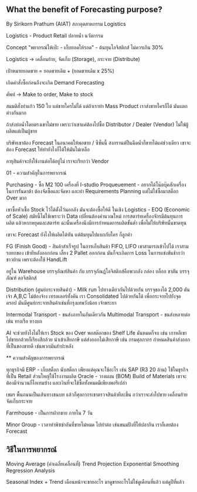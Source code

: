 ## What the benefit of Forecasting purpose?

By Sirikorn Prathum (AIAT) สภาอุตสาหกรรม Logistics

Logistics - Product Retail ปลายน้ำ นวัตกรรม

Concept "พยากรณ์ให้เป๊ะ - เก็บยอดให้รอด" - ต้นทุนโลจิสติกส์ ไม่ควรเกิน 30%

Logistics -> เคลื่อนย้าย, จัดเก็บ (Storage), กระจาย (Distribute)

เป้าหมายยอดขาย = ยอดขายเดิม + (ยอดขายเดิม x 25%)

เกิดคำสั่งซื้อก่อนถึงจะเกิด Demand Forecasting

ศัพท์ -> Make to order, Make to stock

สมมติสั่งทำแก้ว 150 ใบ แต่ขายใครไม่ได้ แต่ถ้าเราทำ Mass Product เราส่งขายใครก็ได้ มันแตกต่างกันมาก

ถ้าส่งท่อน้ำโดยตรงเขาไม่ขาย เพราะว่าเขาแค่ต้องไปซื้อ Distributor / Dealer (Vendor) ไม่ใช่ผู้ผลิตแต่เป็นผู้ขาย

บริษัทเขาต้อง Forecast ในอนาคตให้พอขาย / ซีซั่นนี้ สงกรานต์ปืนฉีดน้ำก็ขายได้แค่ช่วงเดียว เขาจะต้อง Forecast ให้ทำยังไงก็ได้ให้มันไม่เหลือ

อายุสินค้าจะยังใช้งานต่อได้อยู่ไม่ เราจะเรียกว่า Vendor

01 - ความสำคัญในการพยากรณ์

Purchasing - ซื้อ M2 100 เครื่องที่ I-studio
Proqueuement - อยากได้โน๊ตบุ๊คสักเครื่องในการรันดาต้า ต้องจัดซื้อและจัดหา และทำ Requirements Planning แต่ไม่ใช่ซื้อมาสต็อก Over มาก

เขาซื้อหัวเชื้อ Stock ไว้ได้ตั้งไว้นอกลัง มันจะต้องซื้อให้ดี ในเชิง Logistics - EOQ (Economic of Scale) สมัยนี้ไม่ใช้เพราะว่า Data เปลี่ยนต้องคำนวณใหม่
การสตาร์ทเครื่องจักรมีต้นทุนการผลิต แล้วหากหยุดและสตาร์ท ฉะนั้นเครื่องนึงมีการกำหนดการผลิตขั้นต่ำ เพื่อไม่ให้บริษัทนั้นขาดทุน

เขาจะ Forecast ยังไงให้ผลิตได้ทัน แต่ต้นทุนไปแบกกับใคร ก็ลูกค้า

FG (Finish Good) - สินค้าสำเร็จรูป ในการเก็บสินค้า FIFO, LIFO เขาสามารถเข้าไปได้ เราสามรถยกของ เข้าทีหลังออกก่อน เลี้ยง 2 Pallet ออกก่อน มันก็จะเกิดการ Loss ในการแข่งขันช้ากว่าชาวบ้าน เพราะต้องใช้ HandLift

อยู่ใน Warehouse บรรจุภัณฑ์สินค้า กับ บรรจุภัณฎ์โลจิสติกส์คือพวกลัง กล่อง บล็อก ขาตัน บรรจุภัณฑ์ ลอจิสติกส์

Distribution (ศูนย์กระจายสินค้า) - Milk run ไปทางเดียวกันไปด้วยกัน บรรจุของได้ 2,000 ตันเจ้า A,B,C ไม่ต้องจ้าง เทรลเลอร์ทั้งคัน เรา Consolidated ไปด้วยกันได้
เพื่อกระจายไปยังจุดดรอป มันมีศูนย์กระจายสินค้าเช่นที่กรุงเทพวังน้อย เจ้าพระยา

Intermodal Transport - ขนส่งภายในอันเดียวกัน
Multimodal Transport - ขนส่งหลายต่อ เช่น ทางเรือ ทางบก

AI จะช่วยยังไงไม่ให้เรา Stock ของ Over พอสต๊อกของ Shelf Life มันหมดก็จบ เช่น เกาหลีเขาไปขายกล้วยก็เรียงสีกล้วย
นำเข้าเสียภาษี แต่ส่งออกไม่เสียภาษี เช่น กรมศุลภากร กำหนดสินค้าส่งออกที่เป็นของขายดี เช่นพวกมันสำปะหลัง

** ความสำคัญของการพยากรณ์

ทุกธุรกิจมี ERP - เก็บสต็อก นับสต็อก เพียงแต่คุณจะใช้อะไร เช่น SAP (R3 20 ล้าน) ใช้ในธุรกิจที่เป็น Retail
ส่วนใหญ่ใช้โรงงานผลิต Oracle - วางแผน (BOM) Build of Materials เขาจะต้องมีจำนวนกี่ไอเทมบ้าง และเงินที่จะใช้ซื้อทั้งหมดมีเพียงพอรึเปล่า

เขมร พื้นถนนเป็นเส้นทางชนบท แล้วก็ศุลกากรเขาตรวจสินค้าทีละชิ้น กว่าเราจะส่งไปขาย เคลื่อนย้ายจัดเก็บกระจาย

Farmhouse - เป็นการฝากขาย ภายใน 7 วัน

Minor Group - เวลาทำพิซซ่าอันที่ขายไม่หมด ไปทำต่อ เช่นขนมปังที่ให้ปลากิน เราก็เลยต้อง Forecast

## วิธีในการพยากรณ์
Moving Average (ค่าเฉลี่ยเคลื่อนที่)
Trend Projection
Exponential Smoothing
Regression Analysis

Seasonal Index + Trend
เดือนหน้าจะขายอะไร มาดูขายอะไรไม่ใช่ดูเดือนที่แล้ว แต่ดูปีที่แล้ว
